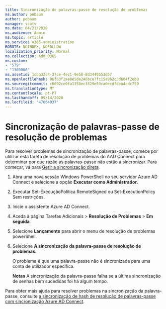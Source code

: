 ```yaml
---
title: Sincronização de palavras-passe de resolução de problemas
ms.author: pebaum
author: pebaum
manager: scotv
ms.date: 04/21/2020
ms.audience: Admin
ms.topic: article
ms.service: o365-administration
ROBOTS: NOINDEX, NOFOLLOW
localization_priority: Normal
ms.collection: Adm_O365
ms.custom:
- "579"
- "1300006"
ms.assetid: 1cba32c4-37ce-4ec1-9e58-8d3440b53d57
ms.openlocfilehash: 96f63f2ae8e5de246bce7fc15a9b2c3d604f2eb8
ms.sourcegitcommit: c6692ce0fa1358ec3529e59ca0ecdfdea4cdc759
ms.translationtype: MT
ms.contentlocale: pt-PT
ms.lasthandoff: 09/14/2020
ms.locfileid: "47664937"
---
```

# <a name="troubleshoot-password-synchronization"></a>Sincronização de palavras-passe de resolução de problemas

Para resolver problemas de sincronização de palavras-passe, comece por utilizar esta tarefa de resolução de problemas do AAD Connect para determinar por que razão as palavras-passe não estão a sincronizar. Para começar, vá para [Gerir a sincronização direta](https://admin.microsoft.com/AdminPortal/Home#/dirsyncmanagement).  

1. Abra uma nova sessão Windows PowerShell no seu servidor Azure AD Connect e selecione a opção **Executar como Administrador.**

2. Executar Set-ExecuçãoPolítica RemoteSigned ou Set-ExecutionPolicy Sem restrições.

3. Inicie o assistente Azure AD Connect.

4. Aceda à página Tarefas Adicionais > **Resolução de Problemas**  >  **Em seguida**.

5. Selecione **Lançamento** para abrir o menu de resolução de problemas powerShell.

6. Selecione **A sincronização da palavra-passe de resolução de problemas**.

    O problema é que uma palavra-passe não é sincronizada para uma conta de utilizador específica.

    **Notas** A sincronização da palavra-passe falha se a última sincronização de senhas bem sucedidas foi há algum tempo.

Para obter mais ajuda para resolver problemas na sincronização da palavra-passe, consulte [a sincronização de hash de resolução de palavras-passe com sincronização Azure AD Connect](https://docs.microsoft.com/azure/active-directory/hybrid/tshoot-connect-password-hash-synchronization).